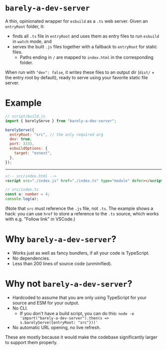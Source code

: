 # `barely-a-dev-server`

A thin, opinionated wrapper for `esbuild` as a `.ts` web server. Given an `entryRoot` folder, it:

- finds all `.ts` file in `entryRoot` and uses them as entry files to run `esbuild` in `watch` mode, and
- serves the built `.js` files together with a fallback to `entryRoot` for static files.
  - Paths ending in `/` are mapped to `index.html` in the corresponding folder.

When run with `"dev": false`, it writes these files to an output dir (`dist/` + the entry root by default), ready to serve using your favorite static file server.

# Example

```js
// script/build.js
import { barelyServe } from "barely-a-dev-server";

barelyServe({
  entryRoot: "src", // the only required arg
  dev: true,
  port: 3333,
  esbuildOptions: {
    target: "esnext",
  },
});
```

---

```html
<!-- src/index.html -->
<script src="./index.js" href="./index.ts" type="module" defer></script>
```

```ts
// src/index.ts
const a: number = 4;
console.log(a);
```

(Note that `src` must reference the `.js` file, not `.ts`. The example shows a hack: you can use `href` to store a reference to the `.ts` source, which works with e.g. "Follow link" in VSCode.)

# Why `barely-a-dev-server`?

- Works just as well as fancy bundlers, if all your code is TypeScript.
- No dependencies.
- Less than 200 lines of source code (unminified).

# Why not `barely-a-dev-server`?

- Hardcoded to assume that you are only using TypeScript for your source and ESM for your output.
- No CLI.
  - If you don't have a build script, you can do this: `node -e 'import("barely-a-dev-server").then(s => s.barelyServe({entryRoot: "src"}))'`
- No automatic URL opening, no live refresh.

These are mostly because it would make the codebase significantly larger to support them properly.
